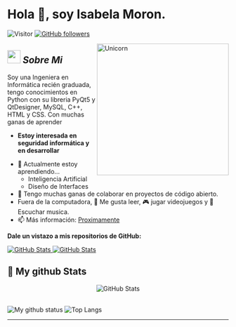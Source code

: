 # Hola 👋, soy Isabela Moron. 
![Visitor](https://visitor-badge.laobi.icu/badge?page_id=Isabelita211.repoName) [![GitHub followers](https://img.shields.io/github/followers/Isabelita211.svg?style=social&label=Follow)](https://github.com/Isabelita211?tab=followers)<br/>


<img align="right" width=300px alt="Unicorn" src="https://c.tenor.com/GN73MKBawZYAAAAi/busy-cute.gif"/>

## <img src="https://media.giphy.com/media/ObNTw8Uzwy6KQ/giphy.gif" width="30px">&nbsp;***Sobre Mi***

Soy una Ingeniera en Informática recién graduada, tengo conocimientos en Python con su libreria PyQt5 y QtDesigner, MySQL, C++, HTML y CSS. Con muchas ganas de aprender
* **Estoy interesada en seguridad informática y en desarrollar**
- 🌱 Actualmente estoy aprendiendo...
  - Inteligencia Artificial
  - Diseño de Interfaces
- 👯 Tengo muchas ganas de colaborar en proyectos de código abierto.
- Fuera de la computadora, 📖 Me gusta leer, 🎮 jugar videojuegos y 🎵 Escuchar musica.
- 📫 Más información: <a href="">Proximamente</a>

__Dale un vistazo a mis repositorios de GitHub:__

<div>
  <p>
    <a href="https://github.com/Isabelita211/System-I-S">
      <img src="https://github-readme-stats.vercel.app/api/pin/?username=Isabelita211&repo=System-I-S" alt="GitHub Stats"/>
    </a>
    <a href="https://github.com/Isabelita211/Mimi">
      <img src="https://github-readme-stats.vercel.app/api/pin/?username=Isabelita211&repo=Mimi" alt="GitHub Stats"/>
    </a>
  </p>
</div>

<h2>👀 My github Stats</h2>

<div>
  
  <p align="center">
    <img src="https://github-readme-streak-stats.herokuapp.com/?user=Isabelita211" alt="GitHub Stats" /> <br/><br/>
  
</div>

![My github status](https://github-readme-stats.vercel.app/api?username=Isabelita211&show_icons=true&include_all_commits=true)
![Top Langs](https://github-readme-stats.vercel.app/api/top-langs/?username=Isabelita211&layout=compact)

---------------------------------------------------------------------------------------------------------------------
